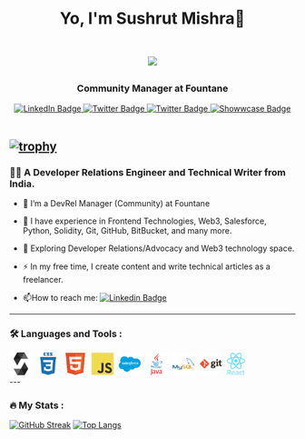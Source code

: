 <h1 align="center"> Yo, I'm Sushrut Mishra👋<h1> 
  
<div id="header" align="center">
  <img src="https://media.giphy.com/media/M9gbBd9nbDrOTu1Mqx/giphy.gif" width="100"/>
</div>

<h3 align="center">Community Manager at Fountane</h3>
  
<div id="badges" align="center">
  <a href="https://linkedin.com/in/sushrutkm">
  <img src="https://img.shields.io/badge/LinkedIn-blue?style=for-the-badge&logo=linkedin&logoColor=white" alt="LinkedIn Badge"/>
  </a>
  <a href="https://twitter.com/sushrutkm">
  <img src="https://img.shields.io/badge/Twitter-blue?style=for-the-badge&logo=twitter&logoColor=white" alt="Twitter Badge"/>
  </a>
  <a href="https://sushrutkm.hashnode.dev/">
  <img src="https://img.shields.io/badge/Hashnode-blue?style=for-the-badge&logo=Hashnode&logoColor=white" alt="Twitter Badge"/>
  </a>
  <a href="https://www.showwcase.com/sushrutm">
  <img src="https://img.shields.io/badge/Showwcase-blue?style=for-the-badge&logo=showwcase&logoColor=white" alt="Showwcase Badge"/>
  </a>
</div>

<div id="badges" align="center">
<img src="https://komarev.com/ghpvc/?username=your-github-username&style=flat-square&color=blue" alt=""/>
</div>

[![trophy](https://github-profile-trophy.vercel.app/?username=ryo-ma)](https://github.com/sushrutmishra27/github-profile-trophy)
---

### :man_technologist: A Developer Relations Engineer and Technical Writer from India.
- :telescope: I’m a DevRel Manager (Community) at Fountane 
  
- 📇 I have experience in Frontend Technologies, Web3, Salesforce, Python, Solidity, Git, GitHub, BitBucket, and many more.

- :seedling: Exploring Developer Relations/Advocacy and Web3 technology space.

- :zap: In my free time, I create content and write technical articles as a freelancer.

- :mailbox:How to reach me: [![Linkedin Badge](https://img.shields.io/badge/Sushrut-Hi-red)](https://sushrut.carrd.co)
  
---

### :hammer_and_wrench: Languages and Tools :
<div>
  <img src="https://github.com/devicons/devicon/blob/master/icons/solidity/solidity-original.svg" title="JavaScript" alt="JavaScript" width="40" height="40"/>&nbsp;
  <img src="https://github.com/devicons/devicon/blob/master/icons/css3/css3-plain-wordmark.svg"  title="CSS3" alt="CSS" width="40" height="40"/>&nbsp;
  <img src="https://github.com/devicons/devicon/blob/master/icons/html5/html5-original.svg" title="HTML5" alt="HTML" width="40" height="40"/>&nbsp;
  <img src="https://github.com/devicons/devicon/blob/master/icons/javascript/javascript-original.svg" title="JavaScript" alt="JavaScript" width="40" height="40"/>&nbsp;
  <img src="https://github.com/devicons/devicon/blob/master/icons/salesforce/salesforce-original.svg" title="React" alt="React" width="40" height="40"/>&nbsp;
  <img src="https://github.com/devicons/devicon/blob/master/icons/java/java-original-wordmark.svg" title="Java" alt="Java" width="40" height="40"/>&nbsp;
  <img src="https://github.com/devicons/devicon/blob/master/icons/mysql/mysql-original-wordmark.svg" title="MySQL"  alt="MySQL" width="40" height="40"/>&nbsp;
  <img src="https://github.com/devicons/devicon/blob/master/icons/git/git-original-wordmark.svg" title="Git" **alt="Git" width="40" height="40"/>
  <img src="https://github.com/devicons/devicon/blob/master/icons/react/react-original-wordmark.svg" title="React" alt="React" width="40" height="40"/>&nbsp;
</div>
--- 

### :fire: My Stats :
  [![GitHub Streak](http://github-readme-streak-stats.herokuapp.com?user=sushrutmishra27&theme=dark&background=000000)](https://git.io/streak-stats)
  [![Top Langs](https://github-readme-stats.vercel.app/api/top-langs/?username=sushrutmishra27)](https://github.com/anuraghazra/github-readme-stats)
